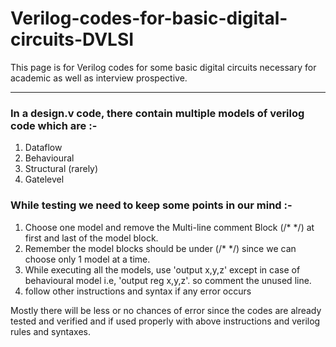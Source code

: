 # Verilog-codes-for-basic-digital-circuits-DVLSI
This page is for Verilog codes for some basic digital circuits necessary for academic as well as interview prospective.

---

### In a design.v code, there contain multiple models of verilog code which are :-
1. Dataflow
2. Behavioural
3. Structural (rarely)
4. Gatelevel

### While testing we need to keep some points in our mind :-
1. Choose one model and remove the Multi-line comment Block (/* */) at first and last of the model block.
2. Remember the model blocks should be under (/* */) since we can choose only 1 model at a time.
3. While executing all the models, use 'output x,y,z' except in case of behavioural model i.e, 'output reg x,y,z'. so comment the unused line.
4. follow other instructions and syntax if any error occurs

Mostly there will be less or no chances of error since the codes are already tested and verified and if used properly with above instructions and verilog rules and syntaxes.
